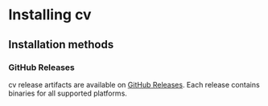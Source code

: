 # Installing cv

## Installation methods 

### GitHub Releases

cv release artifacts are available on [GitHub Releases](https://github.com/antonjahn/cv/releases).
Each release contains binaries for all supported platforms.

